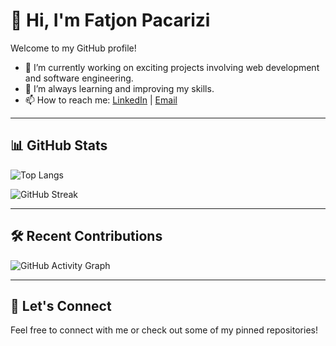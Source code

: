 # 👋 Hi, I'm Fatjon Pacarizi

Welcome to my GitHub profile!

- 🔭 I’m currently working on exciting projects involving web development and software engineering.
- 🌱 I’m always learning and improving my skills.
- 📫 How to reach me: [LinkedIn](https://www.linkedin.com/in/fatjon-pa%C3%A7arizi-b449a2210/) | [Email](mailto:fatjonpaqarizi6@gmail.com)

---

## 📊 GitHub Stats

![Top Langs](https://github-readme-stats.vercel.app/api/top-langs/?username=FatjonPacarizi&layout=compact&theme=dark)

![GitHub Streak](https://github-readme-streak-stats.herokuapp.com/?user=FatjonPacarizi&theme=dark)

---

## 🛠️ Recent Contributions

<!-- GitHub Activity Graph (optional) -->
<!-- Visit https://github.com/Ashutosh00710/github-readme-activity-graph for customization -->

![GitHub Activity Graph](https://github-readme-activity-graph.vercel.app/graph?username=FatjonPacarizi&theme=github-compact)

---

## 🤝 Let's Connect

Feel free to connect with me or check out some of my pinned repositories!

